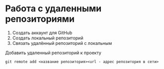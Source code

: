 # Работа с удаленными репозиториями

1. Создать аккаунт для GitHub
1. Создать локальный репозиторий
1. Связать удалённый репозиторий с локальным 

Добавить удаленный репозиторий к проекту 
```
git remote add <название репозитория><url - адрес репозитория в сети>
```
